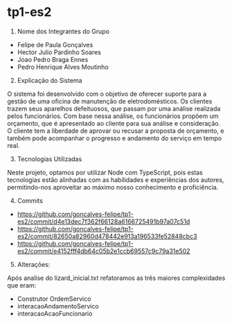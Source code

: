 # tp1-es2

1. Nome dos Integrantes do Grupo

- Felipe de Paula Gonçalves
- Hector Julio Pardinho Soares
- Joao Pedro Braga Ennes
- Pedro Henrique Alves Moutinho

2. Explicação do Sistema

O sistema foi desenvolvido com o objetivo de oferecer suporte para a gestão de uma oficina de manutenção de eletrodomésticos.
Os clientes trazem seus aparelhos defeituosos, que passam por uma análise realizada pelos funcionários. Com base nessa análise,
os funcionários propõem um orçamento, que é apresentado ao cliente para sua análise e consideração. O cliente tem a liberdade de
aprovar ou recusar a proposta de orçamento, e também pode acompanhar o progresso e andamento do serviço em tempo real.

3. Tecnologias Utilizadas

Neste projeto, optamos por utilizar Node com TypeScript, pois estas tecnologias
estão alinhadas com as habilidades e experiências dos autores, permitindo-nos
aproveitar ao máximo nosso conhecimento e proficiência.

4. Commits
- https://github.com/goncalves-felipe/tp1-es2/commit/d4e13dec7f362f66128a6166725491b97a07c51d
- https://github.com/goncalves-felipe/tp1-es2/commit/82650a82960d478442e913a196533fe52848cbc3
- https://github.com/goncalves-felipe/tp1-es2/commit/e4152fff4db64c05b2e1ccb69557c9c79a31e502

5. Alterações:

Após analise do lizard_inicial.txt refatoramos as três maiores complexidades que eram:
- Construtor OrdemServico
- interacaoAndamentoServico
- interacaoAcaoFuncionario
